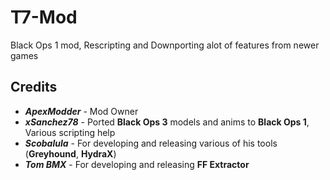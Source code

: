# T7-Mod
Black Ops 1 mod, Rescripting and Downporting alot of features from newer games

## Credits
- **_ApexModder_** - Mod Owner
- **_xSanchez78_** - Ported **Black Ops 3** models and anims to **Black Ops 1**, Various scripting help
- **_Scobalula_** - For developing and releasing various of his tools (**Greyhound**, **HydraX**)
- **_Tom BMX_** - For developing and releasing **FF Extractor**